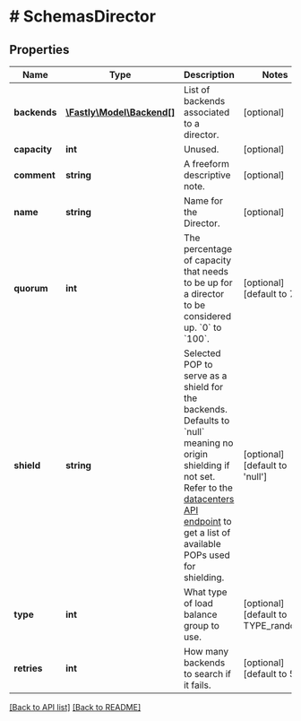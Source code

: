 # # SchemasDirector

## Properties

Name | Type | Description | Notes
------------ | ------------- | ------------- | -------------
**backends** | [**\Fastly\Model\Backend[]**](Backend.md) | List of backends associated to a director. | [optional]
**capacity** | **int** | Unused. | [optional]
**comment** | **string** | A freeform descriptive note. | [optional]
**name** | **string** | Name for the Director. | [optional]
**quorum** | **int** | The percentage of capacity that needs to be up for a director to be considered up. &#x60;0&#x60; to &#x60;100&#x60;. | [optional] [default to 75]
**shield** | **string** | Selected POP to serve as a shield for the backends. Defaults to &#x60;null&#x60; meaning no origin shielding if not set. Refer to the [datacenters API endpoint](/reference/api/utils/datacenter/) to get a list of available POPs used for shielding. | [optional] [default to 'null']
**type** | **int** | What type of load balance group to use. | [optional] [default to TYPE_random]
**retries** | **int** | How many backends to search if it fails. | [optional] [default to 5]

[[Back to API list]](../../README.md#endpoints) [[Back to README]](../../README.md)
